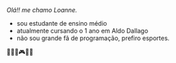 *Olá!! me chamo Loanne.*

- sou estudante de ensino médio
- atualmente cursando o 1 ano em Aldo Dallago
- não sou grande fã de programação, prefiro esportes.

🌆🖤🏐🎮🌷🦊


